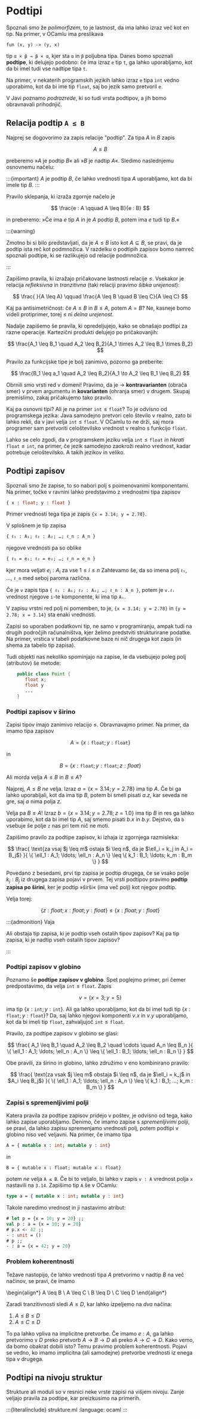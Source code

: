 # Podtipi

Spoznali smo že *polimorfizem*, to je lastnost, da ima lahko izraz več kot en
tip. Na primer, v OCamlu ima preslikava

    fun (x, y) -> (y, x)

tip `α × β → β × α`, kjer sta `α` in `β` poljubna tipa. Danes bomo spoznali
**podtipe**, ki delujejo podobno: če ima izraz `e` tip `t`, ga lahko
uporabljamo, kot da bi imel tudi vse nadtipe tipa `t`.

Na primer, v nekaterih programskih jezikih lahko izraz `e` tipa `int` vedno
uporabimo, kot da bi ime tip `float`, saj bo jezik samo pretvoril `e`.

V Javi poznamo *podrazrede*, ki so tudi vrsta podtipov, a jih bomo obravnavali
prihodnjič.

## Relacija podtip `A ≤ B`

Najprej se dogovorimo za zapis relacije "podtip". Za tipa $A$ in $B$ zapis

$$
A \leq B
$$

preberemo »$A$ je podtip $B$« ali »$B$ je nadtip $A$«. Sledimo naslednjemu
osnovnemu načelu:

:::{important}
$A$ je podtip $B$, če lahko vrednosti tipa $A$ uporabljamo, kot da bi imele
tip $B$.
:::

Pravilo sklepanja, ki izraža zgornje načelo je

$$
\frac{e : A \qquad A \leq B}{e : B}
$$

in preberemo: »Če ima $e$ tip $A$ in je $A$ podtip $B$, potem ima $e$ tudi tip $B$.«

:::{warning}

Zmotno bi si bilo predstavljati, da je $A \leq B$ isto kot $A \subseteq B$, se
pravi, da je podtip ista reč kot podmnožica. V razdelku o podtipih zapisov bomo
namreč spoznali podtipe, ki se razlikujejo od relacije podmnožica.

:::

Zapišimo pravila, ki izražajo pričakovane lastnosti relacije $\leq$. Vsekakor je relacija *refleksivna* in *tranzitivna* (taki relaciji pravimo *šibka urejenost*):

$$
\frac{ }{A \leq A}
\qquad
\frac{A \leq B \quad B \leq C}{A \leq C}
$$

Kaj pa antisimetričnost: če $A \leq B$ in $B \leq A$, potem $A = B$? Ne, kasneje
bomo videli protiprimer, torej $\leq$ ni *delna urejenost*.

Nadalje zapišemo še pravila, ki opredeljujejo, kako se obnašajo podtipi za razne
operacije. Kartezični produkti delujejo po pričakovanjih:

$$
\frac{A_1 \leq B_1 \quad A_2 \leq B_2}{A_1 \times A_2 \leq B_1 \times B_2}
$$

Pravilo za funkcijske tipe je bolj zanimivo, pozorno ga preberite:

$$
\frac{B_1 \leq a_1 \quad A_2 \leq B_2}{A_1 \to A_2 \leq B_1 \leq B_2}
$$

Obrnili smo vrsti red v domeni! Pravimo, da je $\to$ **kontravarianten** (obrača
smer) v prvem argumentu in **kovarianten** (ohranja smer) v drugem. Skupaj
premislimo, zakaj pričakujemo tako pravilo.

Kaj pa osnovni tipi? Ali je na primer $\mathtt{int} \leq \mathtt{float}$? To je odvisno od
programskega jezika: Java samodejno pretvori celo število v realno, zato bi
lahko rekli, da v javi velja $\mathtt{int} \leq \mathtt{float}$. V OCamlu to ne drži, saj mora
programer sam pretvoriti celoštevilsko vrednost v realno s funkcijo $\mathtt{float}$.

Lahko se celo zgodi, da v programskem jeziku velja $\mathtt{int} \leq \mathtt{float}$ *in hkrati*
$\mathtt{float} \leq \mathtt{int}$, na primer, če jezik samodejno zaokroži realno vrednost, kadar
potrebuje celoštevilsko. A takih jezikov in veliko.


## Podtipi zapisov

Spoznali smo že zapise, to so nabori polj s poimenovanimi komponentami. Na
primer, točke v ravnini lahko predstavimo z vrednostmi tipa zapisov

```ocaml
{ x : float; y : float }
```

Primer vrednosti tega tipa je zapis `{x = 3.14; y = 2.78}`.

V splošnem je tip zapisa

```none
{ ℓ₁ : A₁; ℓ₂ : A₂; …; ℓ_n : A_n }
```

njegove vrednosti pa so oblike

```none
{ ℓ₁ = e₁; ℓ₂ = e₂; …; ℓ_n = e_n }
```

kjer mora veljati $e_i : A_i$ za vse $1 \leq i \leq n$ Zahtevamo še, da so imena polj `ℓ₁`, …, `ℓ_n` med
seboj paroma različna.

Če je `v` zapis tipa `{ ℓ₁ : A₁; ℓ₂ : A₂; …; ℓ_n : A_n }`, potem je `v.ℓᵢ`
vrednost njegove `i`-te komponente, ki ima tip `Aᵢ`.

V zapisu vrstni red polj ni pomemben, to je, `{x = 3.14; y = 2.78}` in `{y = 2.78; x = 3.14}` sta enaki vrednosti.

Zapisi so uporaben podatkovni tip, ne samo v programiranju, ampak tudi na drugih
področjih računalništva, kjer želimo predstviti strukturirane podatke. Na
primer, vrstica v tabeli podatkovne baze ni nič drugega kot zapis (in shema za
tabelo tip zapisa).

Tudi objekti nas nekoliko spominjajo na zapise, le da vsebujejo poleg polj
(atributov) še metode:

```java
    public class Point {
       float x;
       float y
       ...
    }
```

### Podtipi zapisov v širino

Zapisi tipov imajo zanimivo relacijo $\leq$. Obravnavajmo primer. Na primer, da imamo tipa zapisov

$$
A = \{ x : \mathtt{float}; y : \mathtt{float} \}
$$

in

$$
B = \{ x : \mathtt{float}; y : \mathtt{float} ; z : float \}
$$

Ali morda velja $A \leq B$ in $B \leq A$?

Najprej, $A \leq B$ *ne* velja. Izraz $a = \{x = 3.14; y = 2.78\}$ ima tip $A$. Če bi
ga lahko uporabljali, kot da ima tip $B$, potem bi smeli pisati $a.z$, kar
seveda ne gre, saj $a$ nima polja $z$.

Velja pa $B \leq A$! Izraz $b = \{x = 3.14; y = 2.78; z = 1.0\}$ ima tip $B$ in res
ga lahko uporabimo, kot da bi imel tip $A$, saj smemo pisati $b.x$ in $b.y$.
Dejstvo, da `b` vsebuje še polje `z` nas pri tem nič ne moti.

Zapišimo pravilo za podtipe zapisov, ki izhaja iz zgornjega razmisleka:

$$
\frac{
\text{za vsaj $j \leq m$ ostaja $i \leq n$, da je $\ell_i = k_j in A_i = B_j$}
}{
\{ \ell_1 : A_1; \ldots; \ell_n : A_n \} \leq \{ k_1 : B_1; \ldots; k_m : B_m \}
}
$$

Povedano z besedami, prvi tip zapisa je podtip drugega, če se vsako polje $k_j :
B_j$ iz drugega zapisa pojavi v prvem. Tej vrsti podtipov pravimo **podtip zapisa
po širini**, ker je podtip »širši« (ima več polj) kot njegov podtip.

Velja torej:

$$
\{ z : float; x : float; y : float \} \leq \{ x : float; y : float \}
$$

:::{admonition} Vaja

Ali obstaja tip zapisa, ki je podtip vseh ostalih tipov zapisov? Kaj
pa tip zapisa, ki je nadtip vseh ostalih tipov zapisov?

:::

### Podtipi zapisov v globino

Poznamo še **podtipe zapisov v globino**. Spet poglejmo primer, pri čemer
predpostavimo, da velja $\mathtt{int} \leq \mathtt{float}$. Zapis

$$
v = \{ x = 3; y = 5 \}
$$

ima tip $\{x : \mathtt{int}; y : \mathtt{int}\}$. Ali ga lahko uporabljamo, kot da bi imel tudi tip
$\{x : \mathtt{float}; y : \mathtt{float}\}$? Da, saj lahko njegovi komponenti $v.x$ in $v.y$
uporabljamo, kot da bi imeli tip $\mathtt{float}$, zahvaljujoč $\mathtt{int} \leq \mathtt{float}$.

Pravilo, za podtipe zapisov v globino se glasi:

$$
\frac{
A_1 \leq B_1 \quad
A_2 \leq B_2 \quad
\cdots \quad
A_n \leq B_n
}{
\{ \ell_1 : A_1; \ldots; \ell_n : A_n \} \leq \{ \ell_1 : B_1; \ldots; \ell_n : B_n \}
}
$$

Obe pravili, za širino in globino, lahko združimo v eno kombinirano pravilo:

$$
\frac{
\text{za vsak $j \leq m$ obstaja $i \leq n$, da je $\ell_i = k_j$ in $A_i \leq B_j$}
}{
\{ \ell_1 : A_1; \ldots; \ell_n : A_n \} \leq \{ k_1 : B_1; …; k_m : B_m \}
}
$$


### Zapisi s spremenljivimi polji

Katera pravila za podtipe zapisov pridejo v poštev, je odvisno od tega, kako
lahko zapise uporabljamo. Denimo, če imamo zapise s *spremenljivimi* polji, se
pravi, da lahko zapisu spremenjamo vrednosti polj, potem podtipi v globino niso
več veljavni. Na primer, če imamo tipa

```ocaml
A = { mutable x : int; mutable y : int}
```

in

```
B = { mutable x : float; mutable x : float}
```

potem *ne* velja `A ≤ B`. Če bi to veljalo, bi lahko v zapis `v : A` vrednost
polja `x` nastavili na `3.14`. Zapišimo tip `A` še v OCamlu:

```ocaml
type a = { mutable x : int; mutable y : int}
```

Takole naredimo vrednost in ji nastavimo atribut:

```ocaml
# let p = {x = 10; y = 20} ;;
val p : a = {x = 10; y = 20}
# p.x <- 42 ;;
- : unit = ()
# p ;;
- : a = {x = 42; y = 20}
```

### Problem koherentnosti

Težave nastopijo, če lahko vrednosti tipa $A$ pretvorimo v nadtip $B$ na več načinov, se pravi, če imamo

\begin{align*}
  A \leq B \\
  A \leq C \\
  B \leq D \\
  C \leq D
\end{align*}

Zaradi tranzitivnosti sledi $A \leq D$, kar lahko izpeljemo na *dva* načina:

1. $A \leq B \leq D$
2. $A \leq C \leq D$

To pa lahko vpliva na implicitne pretvorbe. Če imamo $e : A$, ga lahko pretvorimo
v $D$ preko pretvorb $A \to B \to D$ ali preko $A \to C \to D$. Kako vemo, da bomo obakrat
dobili isto? Temu pravimo problem koherentnosti. Pojavi se vedno, ko imamo
implicitna (ali samodejne) pretvorbe vrednosti iz enega tipa v drugega.


## Podtipi na nivoju struktur

Strukture ali moduli so v resnici neke vrste zapisi na višjem nivoju. Zanje veljajo
pravila za podtipe, kar preizkusimo na primerih.

:::{literalinclude} strukture.ml
:language: ocaml
:::
